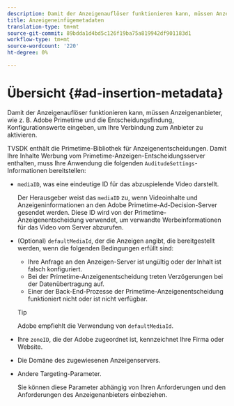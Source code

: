 ```yaml
---
description: Damit der Anzeigenauflöser funktionieren kann, müssen Anzeigenanbieter, wie z. B. Adobe Primetime und die Entscheidungsfindung, Konfigurationswerte eingeben, um Ihre Verbindung zum Anbieter zu aktivieren.
title: Anzeigeneinfügemetadaten
translation-type: tm+mt
source-git-commit: 89bdda1d4bd5c126f19ba75a819942df901183d1
workflow-type: tm+mt
source-wordcount: '220'
ht-degree: 0%

---
```



# Übersicht {#ad-insertion-metadata}

Damit der Anzeigenauflöser funktionieren kann, müssen Anzeigenanbieter, wie z. B. Adobe Primetime und die Entscheidungsfindung, Konfigurationswerte eingeben, um Ihre Verbindung zum Anbieter zu aktivieren.

TVSDK enthält die Primetime-Bibliothek für Anzeigenentscheidungen. Damit Ihre Inhalte Werbung vom Primetime-Anzeigen-Entscheidungsserver enthalten, muss Ihre Anwendung die folgenden `AuditudeSettings`-Informationen bereitstellen:

* `mediaID`, was eine eindeutige ID für das abzuspielende Video darstellt.

   Der Herausgeber weist das `mediaID` zu, wenn Videoinhalte und Anzeigeninformationen an den Adobe Primetime-Ad-Decision-Server gesendet werden. Diese ID wird von der Primetime-Anzeigenentscheidung verwendet, um verwandte Werbeinformationen für das Video vom Server abzurufen.

* (Optional) `defaultMediaId`, der die Anzeigen angibt, die bereitgestellt werden, wenn die folgenden Bedingungen erfüllt sind:

   * Ihre Anfrage an den Anzeigen-Server ist ungültig oder der Inhalt ist falsch konfiguriert.
   * Bei der Primetime-Anzeigenentscheidung treten Verzögerungen bei der Datenübertragung auf.
   * Einer der Back-End-Prozesse der Primetime-Anzeigenentscheidung funktioniert nicht oder ist nicht verfügbar.

   >[!TIP]
   >
   >Adobe empfiehlt die Verwendung von `defaultMediaId`.

* Ihre `zoneID`, die der Adobe zugeordnet ist, kennzeichnet Ihre Firma oder Website.
* Die Domäne des zugewiesenen Anzeigenservers.
* Andere Targeting-Parameter.

   Sie können diese Parameter abhängig von Ihren Anforderungen und den Anforderungen des Anzeigenanbieters einbeziehen.